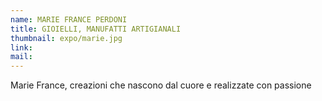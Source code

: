 ```yaml
---
name: MARIE FRANCE PERDONI
title: GIOIELLI, MANUFATTI ARTIGIANALI
thumbnail: expo/marie.jpg
link: 
mail: 
---
```


Marie France, creazioni che nascono dal cuore e realizzate con passione



 




